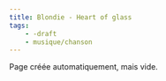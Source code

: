 ```yaml
---
title: Blondie - Heart of glass
tags:
    - -draft
    - musique/chanson
---
```


Page créée automatiquement, mais vide.
